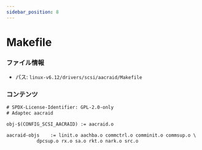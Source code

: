```yaml
---
sidebar_position: 8
---
```

# Makefile

### ファイル情報

- パス: `linux-v6.12/drivers/scsi/aacraid/Makefile`

### コンテンツ

```txt
# SPDX-License-Identifier: GPL-2.0-only
# Adaptec aacraid

obj-$(CONFIG_SCSI_AACRAID) := aacraid.o

aacraid-objs	:= linit.o aachba.o commctrl.o comminit.o commsup.o \
		   dpcsup.o rx.o sa.o rkt.o nark.o src.o

```
